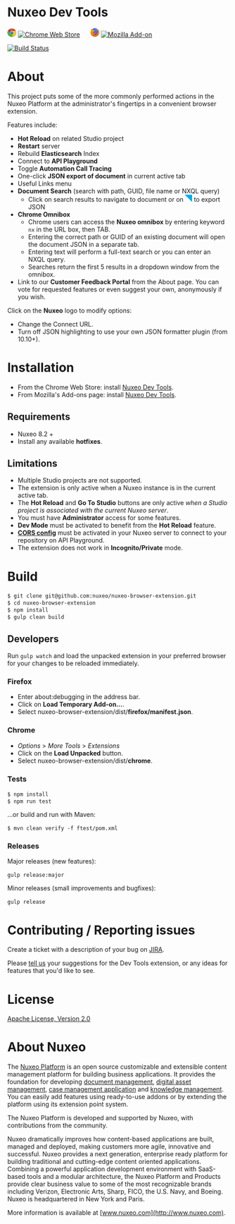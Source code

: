 Nuxeo Dev Tools
===============

![Chrome](app/images/chrome.png) [![Chrome Web Store](https://img.shields.io/chrome-web-store/d/kncphbjdicjganncpalklkllihdidcmh.svg)](https://chrome.google.com/webstore/detail/nuxeo-dev-tools/kncphbjdicjganncpalklkllihdidcmh?hl=en) &nbsp;&nbsp;&nbsp;&nbsp; ![Firefox](app/images/firefox.png) [![Mozilla Add-on](https://img.shields.io/amo/d/nuxeo-dev-tools.svg)](https://addons.mozilla.org/en-US/firefox/addon/nuxeo-dev-tools/)

[![Build Status](https://qa.nuxeo.org/jenkins/buildStatus/icon?job=Client/browser-developer-extension-master/master)](https://qa.nuxeo.org/jenkins/job/Client/job/browser-developer-extension-master/job/master/)

# About

This project puts some of the more commonly performed actions in the Nuxeo Platform at the administrator's fingertips in a convenient browser extension.

Features include:
* **Hot Reload** on related Studio project
* **Restart** server
* Rebuild **Elasticsearch** Index
* Connect to **API Playground**
* Toggle **Automation Call Tracing**
* One-click **JSON export of document** in current active tab
* Useful Links menu
* **Document Search** (search with path, GUID, file name or NXQL query)
  * Click on search results to navigate to document or on ![export](app/images/json-exp.png) to export JSON
* **Chrome Omnibox**
  * Chrome users can access the **Nuxeo omnibox** by entering keyword `nx` in the URL box, then TAB.
  * Entering the correct path or GUID of an existing document will open the document JSON in a separate tab.
  * Entering text will perform a full-text search or you can enter an NXQL query.
  * Searches return the first 5 results in a dropdown window from the omnibox.
* Link to our **Customer Feedback Portal** from the About page. You can vote for requested features or even suggest your own, anonymously if you wish.

Click on the **Nuxeo** logo to modify options:
* Change the Connect URL.
* Turn off JSON highlighting to use your own JSON formatter plugin (from 10.10+).

# Installation

- From the Chrome Web Store: install [Nuxeo Dev Tools](https://chrome.google.com/webstore/detail/nuxeo-extension/kncphbjdicjganncpalklkllihdidcmh).
- From Mozilla's Add-ons page: install [Nuxeo Dev Tools](https://addons.mozilla.org/en-US/firefox/addon/nuxeo-dev-tools/).

## Requirements

* Nuxeo 8.2 +
* Install any available **hotfixes**.

## Limitations

* Multiple Studio projects are not supported.
* The extension is only active when a Nuxeo instance is in the current active tab.
* The **Hot Reload** and **Go To Studio** buttons are only active *when a Studio project is associated with the current Nuxeo server*.
* You must have **Administrator** access for some features.
* **Dev Mode** must be activated to benefit from the **Hot Reload** feature.
* [**CORS config**](https://doc.nuxeo.com/pages/viewpage.action?pageId=14257084) must be activated in your Nuxeo server to connect to your repository on API Playground.
* The extension does not work in **Incognito/Private** mode.


# Build


```
$ git clone git@github.com:nuxeo/nuxeo-browser-extension.git
$ cd nuxeo-browser-extension
$ npm install
$ gulp clean build
```

## Developers

Run `gulp watch` and load the unpacked extension in your preferred browser for your changes to be reloaded immediately.

### Firefox

  * Enter about:debugging in the address bar.
  * Click on **Load Temporary Add-on...**.
  * Select nuxeo-browser-extension/dist/**firefox/manifest.json**.


### Chrome

  * *Options* > *More Tools* > *Extensions*
  * Click on the **Load Unpacked** button.
  * Select nuxeo-browser-extension/dist/**chrome**.

### Tests
```
$ npm install
$ npm run test
```

...or build and run with Maven:
```
$ mvn clean verify -f ftest/pom.xml
```

### Releases

Major releases (new features):

```
gulp release:major
```

Minor releases (small improvements and bugfixes):
```
gulp release
```


# Contributing / Reporting issues

Create a ticket with a description of your bug on [JIRA](https://jira.nuxeo.com/browse/BDE/).

Please [tell us](https://portal.prodpad.com/40c295d6-739d-11e7-9e52-06df22ffaf6f) your suggestions for the Dev Tools extension, or any ideas for features that you'd like to see.


# License

[Apache License, Version 2.0](http://www.apache.org/licenses/LICENSE-2.0.html)

# About Nuxeo

The [Nuxeo Platform](http://www.nuxeo.com/products/content-management-platform/) is an open source customizable and extensible content management platform for building business applications. It provides the foundation for developing [document management](http://www.nuxeo.com/solutions/document-management/), [digital asset management](http://www.nuxeo.com/solutions/digital-asset-management/), [case management application](http://www.nuxeo.com/solutions/case-management/) and [knowledge management](http://www.nuxeo.com/solutions/advanced-knowledge-base/). You can easily add features using ready-to-use addons or by extending the platform using its extension point system.

The Nuxeo Platform is developed and supported by Nuxeo, with contributions from the community.

Nuxeo dramatically improves how content-based applications are built, managed and deployed, making customers more agile, innovative and successful. Nuxeo provides a next generation, enterprise ready platform for building traditional and cutting-edge content oriented applications. Combining a powerful application development environment with SaaS-based tools and a modular architecture, the Nuxeo Platform and Products provide clear business value to some of the most recognizable brands including Verizon, Electronic Arts, Sharp, FICO, the U.S. Navy, and Boeing. Nuxeo is headquartered in New York and Paris.

More information is available at [www.nuxeo.com](http://www.nuxeo.com).
